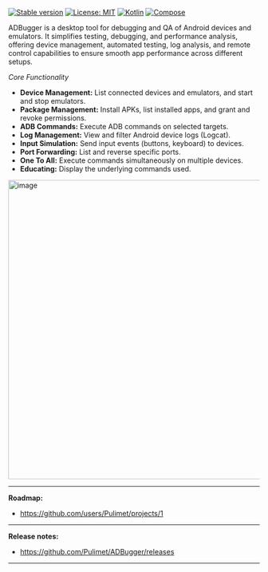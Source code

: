 [![Stable version](https://img.shields.io/badge/Stable_Version-1.0.4-blue)](https://github.com/Pulimet/ADBugger/releases/latest)
[![License: MIT](https://img.shields.io/badge/License-MIT-brightgreen.svg)](https://github.com/Pulimet/ADBugger/blob/master/LICENSE)
[![Kotlin](https://img.shields.io/badge/Kotlin-2.0.20-green.svg)](https://plugins.gradle.org/plugin/org.jetbrains.kotlin.plugin.compose/2.0.20)
[![Compose](https://img.shields.io/badge/Compose-1.6.11-green.svg)](https://github.com/JetBrains/compose-multiplatform/releases/latest)

ADBugger is a desktop tool for debugging and QA of Android devices and emulators. It simplifies testing, debugging, and performance analysis, offering device management, automated testing, log analysis, and remote control capabilities to ensure smooth app performance across different setups.

*Core Functionality*

- **Device Management:** List connected devices and emulators, and start and stop emulators.
- **Package Management:** Install APKs, list installed apps, and grant and revoke permissions.
- **ADB Commands:** Execute ADB commands on selected targets.
- **Log Management:** View and filter Android device logs (Logcat).
- **Input Simulation:** Send input events (buttons, keyboard) to devices.
- **Port Forwarding:** List and reverse specific ports.
- **One To All:** Execute commands simultaneously on multiple devices.
- **Educating:** Display the underlying commands used.

<img width="600" alt="image" src="https://github.com/user-attachments/assets/500e92a4-384d-4876-adf9-6217af81ad85">

------
**Roadmap:**
- https://github.com/users/Pulimet/projects/1
------
**Release notes:**
- https://github.com/Pulimet/ADBugger/releases
------
